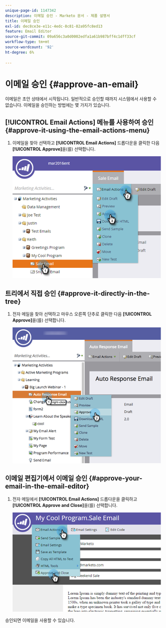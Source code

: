 ```yaml
---
unique-page-id: 1147342
description: 이메일 승인 - Marketo 문서 - 제품 설명서
title: 이메일 승인
exl-id: dec8ce3e-e11c-4edc-8c81-82a95fc8ed13
feature: Email Editor
source-git-commit: 09a656c3a0d0002edfa1a61b987bff4c1dff33cf
workflow-type: tm+mt
source-wordcount: '92'
ht-degree: 6%

---
```


# 이메일 승인 {#approve-an-email}

이메일은 초안 상태에서 시작됩니다. 일반적으로 승인할 때까지 시스템에서 사용할 수 없습니다. 이메일을 승인하는 방법에는 몇 가지가 있습니다.

## [!UICONTROL Email Actions] 메뉴를 사용하여 승인 {#approve-it-using-the-email-actions-menu}

1. 이메일을 찾아 선택하고 **[!UICONTROL Email Actions]** 드롭다운을 클릭한 다음 **[!UICONTROL Approve]**&#x200B;을(를) 선택합니다.

   ![](assets/one.png)

## 트리에서 직접 승인 {#approve-it-directly-in-the-tree}

1. 전자 메일을 찾아 선택하고 마우스 오른쪽 단추로 클릭한 다음 **[!UICONTROL Approve]**&#x200B;을(를) 선택합니다.

   ![](assets/approveemail.png)

## 이메일 편집기에서 이메일 승인 {#approve-your-email-in-the-email-editor}

1. 전자 메일에서 **[!UICONTROL Email Actions]** 드롭다운을 클릭하고 **[!UICONTROL Approve and Close]**&#x200B;을(를) 선택합니다.

   ![](assets/three.png)

승인되면 이메일을 사용할 수 있습니다.
